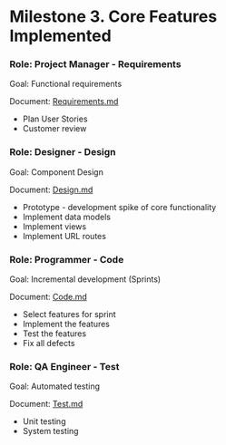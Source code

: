 # Milestone 3. Core Features Implemented
### Role: Project Manager - Requirements
Goal: Functional requirements

Document: [Requirements.md](https://github.com/Twitter-Clone/twitter-clone-documentation/blob/master/milestone-3/Requirements.md)

- Plan User Stories
- Customer review

### Role: Designer - Design
Goal: Component Design

Document: [Design.md](https://github.com/Twitter-Clone/twitter-clone-documentation/blob/master/milestone-3/Design.md)

* Prototype - development spike of core functionality
* Implement data models
* Implement views
* Implement URL routes

### Role: Programmer - Code
Goal: Incremental development (Sprints)

Document: [Code.md](https://github.com/Twitter-Clone/twitter-clone-documentation/blob/master/milestone-3/Code.md)

- Select features for sprint
- Implement the features
- Test the features
- Fix all defects

### Role: QA Engineer - Test
Goal: Automated testing

Document: [Test.md](https://github.com/Twitter-Clone/twitter-clone-documentation/blob/master/milestone-3/Test.md)

- Unit testing
- System testing
